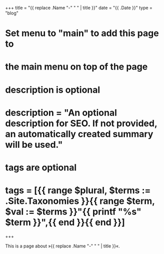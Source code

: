 +++
title = "{{ replace .Name "-" " " | title }}"
date = "{{ .Date }}"
type = "blog"

#
# Set menu to "main" to add this page to
# the main menu on top of the page
#

#
# description is optional
#
# description = "An optional description for SEO. If not provided, an automatically created summary will be used."

#
# tags are optional
#
# tags = [{{ range $plural, $terms := .Site.Taxonomies }}{{ range $term, $val := $terms }}"{{ printf "%s" $term }}",{{ end }}{{ end }}]
+++

This is a page about »{{ replace .Name "-" " " | title }}«.
